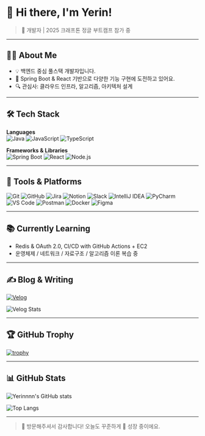 <!--
### Hi there 👋

**Yerinnnn/yerinnnn** is a ✨ _special_ ✨ repository because its `README.md` (this file) appears on your GitHub profile.

Here are some ideas to get you started:

- 🔭 I’m currently working on ...
- 🌱 I’m currently learning ...
- 👯 I’m looking to collaborate on ...
- 🤔 I’m looking for help with ...
- 💬 Ask me about ...
- 📫 How to reach me: ...
- 😄 Pronouns: ...
- ⚡ Fun fact: ...



![Yerin's github stats](https://github-readme-stats.vercel.app/api?username=Yerinnnn&show_icons=true&theme=default)
![Top Langs](https://github-readme-stats.vercel.app/api/top-langs/?username=Yerinnnn&layout=compact&theme=default)
-->

<!-- 예쁜 배너가 있다면 상단에 삽입하세요 -->
<!-- ![Banner](https://your-image-url.com/banner.png) -->


<!-- 커스텀 배너가 있다면 상단에 삽입 -->
<!-- ![Banner](https://your-image-url.com/banner.png) -->

# 👋 Hi there, I'm Yerin!

> 🐻 개발자 | 2025 크래프톤 정글 부트캠프 참가 중

---

## 👩‍💻 About Me

- 💡 백엔드 중심 풀스택 개발자입니다.
- 🌱 Spring Boot & React 기반으로 다양한 기능 구현에 도전하고 있어요.
- 🔍 관심사: 클라우드 인프라, 알고리즘, 아키텍처 설계

---

## 🛠 Tech Stack

**Languages**  
![Java](https://img.shields.io/badge/Java-007396?style=for-the-badge&logo=java&logoColor=white)
![JavaScript](https://img.shields.io/badge/JavaScript-F7DF1E?style=for-the-badge&logo=javascript&logoColor=black)
![TypeScript](https://img.shields.io/badge/TypeScript-3178C6?style=for-the-badge&logo=typescript&logoColor=white)

**Frameworks & Libraries**  
![Spring Boot](https://img.shields.io/badge/SpringBoot-6DB33F?style=for-the-badge&logo=springboot&logoColor=white)
![React](https://img.shields.io/badge/React-61DAFB?style=for-the-badge&logo=react&logoColor=black)
![Node.js](https://img.shields.io/badge/Node.js-339933?style=for-the-badge&logo=nodedotjs&logoColor=white)

---

## 🧰 Tools & Platforms

![Git](https://img.shields.io/badge/Git-F05032?style=for-the-badge&logo=git&logoColor=white)
![GitHub](https://img.shields.io/badge/GitHub-181717?style=for-the-badge&logo=github&logoColor=white)
![Jira](https://img.shields.io/badge/Jira-0052CC?style=for-the-badge&logo=jira&logoColor=white)
![Notion](https://img.shields.io/badge/Notion-000000?style=for-the-badge&logo=notion&logoColor=white)
![Slack](https://img.shields.io/badge/Slack-4A154B?style=for-the-badge&logo=slack&logoColor=white)
![IntelliJ IDEA](https://img.shields.io/badge/IntelliJ-000000?style=for-the-badge&logo=intellijidea&logoColor=white)
![PyCharm](https://img.shields.io/badge/PyCharm-000000?style=for-the-badge&logo=pycharm&logoColor=white)
![VS Code](https://img.shields.io/badge/VSCode-007ACC?style=for-the-badge&logo=visualstudiocode&logoColor=white)
![Postman](https://img.shields.io/badge/Postman-FF6C37?style=for-the-badge&logo=postman&logoColor=white)
![Docker](https://img.shields.io/badge/Docker-2496ED?style=for-the-badge&logo=docker&logoColor=white)
![Figma](https://img.shields.io/badge/Figma-F24E1E?style=for-the-badge&logo=figma&logoColor=white)

---

## 📚 Currently Learning

- Redis & OAuth 2.0, CI/CD with GitHub Actions + EC2
- 운영체제 / 네트워크 / 자료구조 / 알고리즘 이론 복습 중

---

## ✍️ Blog & Writing

[![Velog](https://img.shields.io/badge/Velog-20C997?style=for-the-badge&logo=velog&logoColor=white)](https://velog.io/@yerinnnn)

![Velog Stats](https://velog-readme-stats.vercel.app/api?name=yerinnnn)

<!--
---
## 🐻 With 우부

- [📸 우부의 네컷툰 보러가기 (Instagram)](https://instagram.com/your_uubu_page)
- [🧸 우부 캐릭터 소개](#)
-->

---

## 🏆 GitHub Trophy

[![trophy](https://github-profile-trophy.vercel.app/?username=Yerinnnn&theme=tokyonight&margin-w=10&no-frame=true)](https://github.com/ryo-ma/github-profile-trophy)

---

## 📊 GitHub Stats

![Yerinnnn's GitHub stats](https://github-readme-stats.vercel.app/api?username=Yerinnnn&show_icons=true&theme=tokyonight)

![Top Langs](https://github-readme-stats.vercel.app/api/top-langs/?username=Yerinnnn&layout=compact&theme=tokyonight&hide=c)


---

> 🙌 방문해주셔서 감사합니다! 오늘도 꾸준하게 🐾 성장 중이에요.


